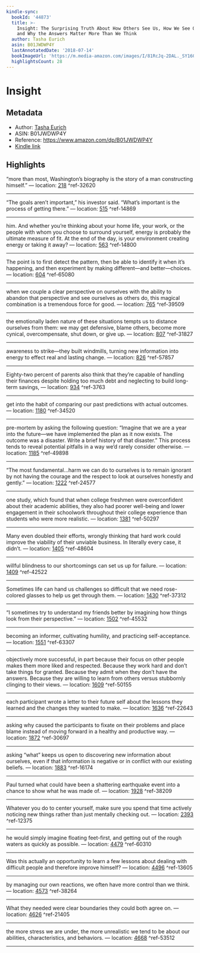 ```yaml
---
kindle-sync:
  bookId: '44873'
  title: >-
    Insight: The Surprising Truth About How Others See Us, How We See Ourselves,
    and Why the Answers Matter More Than We Think
  author: Tasha Eurich
  asin: B01JWDWP4Y
  lastAnnotatedDate: '2018-07-14'
  bookImageUrl: 'https://m.media-amazon.com/images/I/81RcJq-2DAL._SY160.jpg'
  highlightsCount: 28
---
```

# Insight
## Metadata
* Author: [Tasha Eurich](https://www.amazon.com/Tasha-Eurich/e/B00FOQ2Y2W/ref=dp_byline_cont_ebooks_1)
* ASIN: B01JWDWP4Y
* Reference: https://www.amazon.com/dp/B01JWDWP4Y
* [Kindle link](kindle://book?action=open&asin=B01JWDWP4Y)

## Highlights
“more than most, Washington’s biography is the story of a man constructing himself.” — location: [218](kindle://book?action=open&asin=B01JWDWP4Y&location=218) ^ref-32620

---
“The goals aren’t important,” his investor said. “What’s important is the process of getting there.” — location: [515](kindle://book?action=open&asin=B01JWDWP4Y&location=515) ^ref-14869

---
him. And whether you’re thinking about your home life, your work, or the people with whom you choose to surround yourself, energy is probably the ultimate measure of fit. At the end of the day, is your environment creating energy or taking it away? — location: [563](kindle://book?action=open&asin=B01JWDWP4Y&location=563) ^ref-14800

---
The point is to first detect the pattern, then be able to identify it when it’s happening, and then experiment by making different—and better—choices. — location: [604](kindle://book?action=open&asin=B01JWDWP4Y&location=604) ^ref-65080

---
when we couple a clear perspective on ourselves with the ability to abandon that perspective and see ourselves as others do, this magical combination is a tremendous force for good. — location: [765](kindle://book?action=open&asin=B01JWDWP4Y&location=765) ^ref-39509

---
the emotionally laden nature of these situations tempts us to distance ourselves from them: we may get defensive, blame others, become more cynical, overcompensate, shut down, or give up. — location: [807](kindle://book?action=open&asin=B01JWDWP4Y&location=807) ^ref-31827

---
awareness to strike—they built windmills, turning new information into energy to effect real and lasting change. — location: [826](kindle://book?action=open&asin=B01JWDWP4Y&location=826) ^ref-57857

---
Eighty-two percent of parents also think that they’re capable of handling their finances despite holding too much debt and neglecting to build long-term savings, — location: [934](kindle://book?action=open&asin=B01JWDWP4Y&location=934) ^ref-3763

---
get into the habit of comparing our past predictions with actual outcomes. — location: [1180](kindle://book?action=open&asin=B01JWDWP4Y&location=1180) ^ref-34520

---
pre-mortem by asking the following question: “Imagine that we are a year into the future—we have implemented the plan as it now exists. The outcome was a disaster. Write a brief history of that disaster.” This process tends to reveal potential pitfalls in a way we’d rarely consider otherwise. — location: [1185](kindle://book?action=open&asin=B01JWDWP4Y&location=1185) ^ref-49898

---
“The most fundamental…harm we can do to ourselves is to remain ignorant by not having the courage and the respect to look at ourselves honestly and gently.” — location: [1222](kindle://book?action=open&asin=B01JWDWP4Y&location=1222) ^ref-24577

---
one study, which found that when college freshmen were overconfident about their academic abilities, they also had poorer well-being and lower engagement in their schoolwork throughout their college experience than students who were more realistic. — location: [1381](kindle://book?action=open&asin=B01JWDWP4Y&location=1381) ^ref-50297

---
Many even doubled their efforts, wrongly thinking that hard work could improve the viability of their unviable business. In literally every case, it didn’t. — location: [1405](kindle://book?action=open&asin=B01JWDWP4Y&location=1405) ^ref-48604

---
willful blindness to our shortcomings can set us up for failure. — location: [1409](kindle://book?action=open&asin=B01JWDWP4Y&location=1409) ^ref-42522

---
Sometimes life can hand us challenges so difficult that we need rose-colored glasses to help us get through them. — location: [1430](kindle://book?action=open&asin=B01JWDWP4Y&location=1430) ^ref-37312

---
“I sometimes try to understand my friends better by imagining how things look from their perspective.” — location: [1502](kindle://book?action=open&asin=B01JWDWP4Y&location=1502) ^ref-45532

---
becoming an informer, cultivating humility, and practicing self-acceptance. — location: [1551](kindle://book?action=open&asin=B01JWDWP4Y&location=1551) ^ref-63307

---
objectively more successful, in part because their focus on other people makes them more liked and respected. Because they work hard and don’t take things for granted. Because they admit when they don’t have the answers. Because they are willing to learn from others versus stubbornly clinging to their views. — location: [1609](kindle://book?action=open&asin=B01JWDWP4Y&location=1609) ^ref-50155

---
each participant wrote a letter to their future self about the lessons they learned and the changes they wanted to make. — location: [1636](kindle://book?action=open&asin=B01JWDWP4Y&location=1636) ^ref-22643

---
asking why caused the participants to fixate on their problems and place blame instead of moving forward in a healthy and productive way. — location: [1872](kindle://book?action=open&asin=B01JWDWP4Y&location=1872) ^ref-30697

---
asking “what” keeps us open to discovering new information about ourselves, even if that information is negative or in conflict with our existing beliefs. — location: [1883](kindle://book?action=open&asin=B01JWDWP4Y&location=1883) ^ref-16174

---
Paul turned what could have been a shattering earthquake event into a chance to show what he was made of. — location: [1928](kindle://book?action=open&asin=B01JWDWP4Y&location=1928) ^ref-38209

---
Whatever you do to center yourself, make sure you spend that time actively noticing new things rather than just mentally checking out. — location: [2393](kindle://book?action=open&asin=B01JWDWP4Y&location=2393) ^ref-12375

---
he would simply imagine floating feet-first, and getting out of the rough waters as quickly as possible. — location: [4479](kindle://book?action=open&asin=B01JWDWP4Y&location=4479) ^ref-60310

---
Was this actually an opportunity to learn a few lessons about dealing with difficult people and therefore improve himself? — location: [4496](kindle://book?action=open&asin=B01JWDWP4Y&location=4496) ^ref-13605

---
by managing our own reactions, we often have more control than we think. — location: [4573](kindle://book?action=open&asin=B01JWDWP4Y&location=4573) ^ref-38264

---
What they needed were clear boundaries they could both agree on. — location: [4626](kindle://book?action=open&asin=B01JWDWP4Y&location=4626) ^ref-21405

---
the more stress we are under, the more unrealistic we tend to be about our abilities, characteristics, and behaviors. — location: [4668](kindle://book?action=open&asin=B01JWDWP4Y&location=4668) ^ref-53512

---
